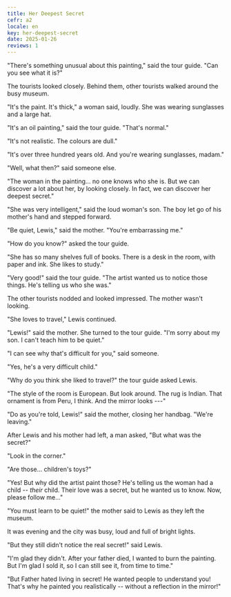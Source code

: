 ```yaml
---
title: Her Deepest Secret
cefr: a2
locale: en
key: her-deepest-secret
date: 2025-01-26
reviews: 1
---
```


"There's something unusual about this painting," said the tour guide. "Can you see what it is?"

The tourists looked closely. Behind them, other tourists walked around the busy museum.

"It's the paint. It's thick," a woman said, loudly. She was wearing sunglasses and a large hat.

"It's an oil painting," said the tour guide. "That's normal."

"It's not realistic. The colours are dull."

"It's over three hundred years old. And you're wearing sunglasses, madam."

"Well, what then?" said someone else.

"The woman in the painting... no one knows who she is. But we can discover a lot about her, by looking closely. In fact, we can discover her deepest secret."

"She was very intelligent," said the loud woman's son. The boy let go of his mother's hand and stepped forward.

"Be quiet, Lewis," said the mother. "You're embarrassing me."

"How do you know?" asked the tour guide.

"She has so many shelves full of books. There is a desk in the room, with paper and ink. She likes to study."

"Very good!" said the tour guide. "The artist wanted us to notice those things. He's telling us who she was."

The other tourists nodded and looked impressed. The mother wasn't looking.

"She loves to travel," Lewis continued.

"Lewis!" said the mother. She turned to the tour guide. "I'm sorry about my son. I can't teach him to be quiet."

"I can see why that's difficult for you," said someone.

"Yes, he's a very difficult child."

"Why do you think she liked to travel?" the tour guide asked Lewis.

"The style of the room is European. But look around. The rug is Indian. That ornament is from Peru, I think. And the mirror looks ---"

"Do as you're told, Lewis!" said the mother, closing her handbag. "We're leaving."

After Lewis and his mother had left, a man asked, "But what was the secret?"

"Look in the corner."

"Are those... children's toys?"

"Yes! But why did the artist paint those? He's telling us the woman had a child -- *their* child. Their love was a secret, but he wanted us to know. Now, please follow me..."

"You must learn to be quiet!" the mother said to Lewis as they left the museum.

It was evening and the city was busy, loud and full of bright lights.

"But they still didn't notice the real secret!" said Lewis.

"I'm glad they didn't. After your father died, I wanted to burn the painting. But I'm glad I sold it, so I can still see it, from time to time."

"But Father hated living in secret! He wanted people to understand you! That's why he painted you realistically -- without a reflection in the mirror!"